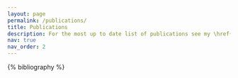 ```yaml
---
layout: page
permalink: /publications/
title: Publications
description: For the most up to date list of publications see my \href{https://scholar.google.com/citations?user=qhTWIh4AAAAJ}{Google Scholar}.
nav: true
nav_order: 2
---
```


<!-- _pages/publications.md -->
<div class="publications">

{% bibliography %}

</div>
